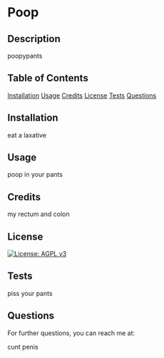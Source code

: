 # Poop

## Description

poopypants

## Table of Contents

[Installation](#installation)
[Usage](#usage)
[Credits](#credits)
[License](#license)
[Tests](#tests)
[Questions](#questions)

## Installation

eat a laxative

## Usage

poop in your pants

## Credits

my rectum and colon

## License

[![License: AGPL v3](https://img.shields.io/badge/License-AGPL_v3-blue.svg)](https://www.gnu.org/licenses/agpl-3.0)

## Tests

piss your pants

## Questions
For further questions, you can reach me at: 

cunt
penis
